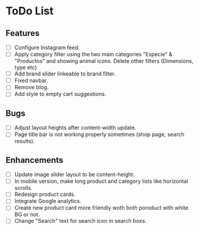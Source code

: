 # ToDo List

## Features
- [ ] Configure Instagram feed.
- [ ] Apply category filter using the two main categories "Especie" & "Productos" and showing animal icons. Delete other filters (Dimensions, type etc)
- [ ] Add brand slider linkeable to brand filter.
- [ ] Fixed navbar.
- [ ] Remove blog.
- [ ] Add style to empty cart suggestions.

## Bugs
- [ ] Adjust layout heights after content-width update.
- [ ] Page title bar is not working properly sometimes (shop page, search results).

## Enhancements
- [ ] Update image slider layout to be content-height.
- [ ] In mobile version, make long product and category lists like horizontal scrolls.
- [ ] Redesign product cards.
- [ ] Integrate Google analytics.
- [ ] Create new product card more friendly woth both poroduct with white BG or not.
- [ ] Change "Search" text for search icon in search boxs.